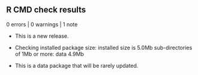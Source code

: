 ## R CMD check results

0 errors | 0 warnings | 1 note

* This is a new release.

* Checking installed package size:
    installed size is  5.0Mb
    sub-directories of 1Mb or more:
      data   4.9Mb
* This is a data package that will be rarely updated. 
